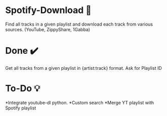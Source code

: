 # Spotify-Download 📁
Find all tracks in a given playlist and download each track from various sources. (YouTube, ZippyShare, 1Gabba)

# Done ✔️
Get all tracks from a given playlist in {artist:track} format.
Ask for Playlist ID


# To-Do 💡
*Integrate youtube-dl python.
*Custom search
*Merge YT playlist with Spotify playlist
